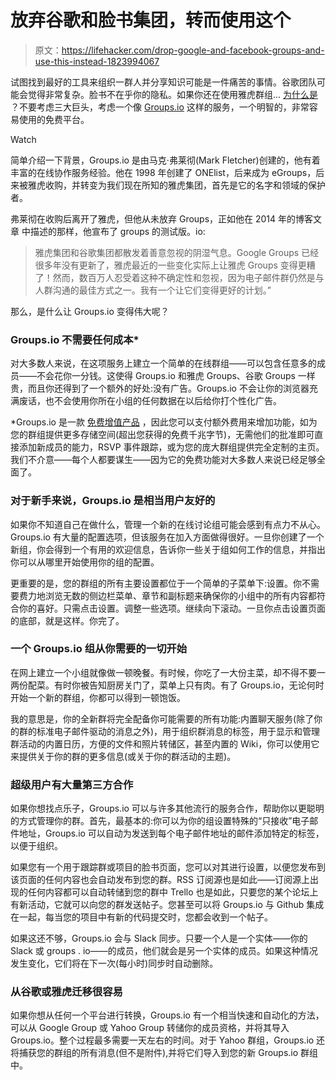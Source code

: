 # 放弃谷歌和脸书集团，转而使用这个

> 原文：<https://lifehacker.com/drop-google-and-facebook-groups-and-use-this-instead-1823994067>

试图找到最好的工具来组织一群人并分享知识可能是一件痛苦的事情。谷歌团队可能会觉得非常复杂。脸书不在乎你的隐私。如果你还在使用雅虎群组... [为什么是](https://www.bleepingcomputer.com/news/technology/yahoo-groups-plagued-by-downtime-technical-issues-for-almost-a-week/) ？不要考虑三大巨头，考虑一个像 [Groups.io](https://groups.io/) 这样的服务，一个明智的，非常容易使用的免费平台。

Watch

简单介绍一下背景，Groups.io 是由马克·弗莱彻(Mark Fletcher)创建的，他有着丰富的在线协作服务经验。他在 1998 年创建了 ONElist，后来成为 eGroups，后来被雅虎收购，并转变为我们现在所知的雅虎集团，首先是它的名字和领域的保护者。

弗莱彻在收购后离开了雅虎，但他从未放弃 Groups，正如他在 2014 年的博客文章 中描述的那样，他宣布了 groups 的测试版。io:

> 雅虎集团和谷歌集团都散发着善意忽视的阴湿气息。Google Groups 已经很多年没有更新了，雅虎最近的一些变化实际上让雅虎 Groups 变得更糟了！然而，数百万人忍受着这种不确定性和忽视，因为电子邮件群仍然是与人群沟通的最佳方式之一。我有一个让它们变得更好的计划。”

那么，是什么让 Groups.io 变得伟大呢？

### Groups.io 不需要任何成本*

对大多数人来说，在这项服务上建立一个简单的在线群组——可以包含任意多的成员——不会花你一分钱。这使得 Groups.io 和雅虎 Groups、谷歌 Groups 一样贵，而且你还得到了一个额外的好处:没有广告。Groups.io 不会让你的浏览器充满废话，也不会使用你所在小组的任何数据在以后给你打个性化广告。

*Groups.io 是一款 [免费增值产品](https://groups.io/static/pricing) ，因此您可以支付额外费用来增加功能，如为您的群组提供更多存储空间(超出您获得的免费千兆字节)，无需他们的批准即可直接添加新成员的能力，RSVP 事件跟踪，或为您的庞大群组提供完全定制的主页。我们不介意——每个人都要谋生——因为它的免费功能对大多数人来说已经足够全面了。

### 对于新手来说，Groups.io 是相当用户友好的

如果你不知道自己在做什么，管理一个新的在线讨论组可能会感到有点力不从心。Groups.io 有大量的配置选项，但该服务在加入方面做得很好。一旦你创建了一个新组，你会得到一个有用的欢迎信息，告诉你一些关于组如何工作的信息，并指出你可以从哪里开始使用你的组的配置。

更重要的是，您的群组的所有主要设置都位于一个简单的子菜单下:设置。你不需要费力地浏览无数的侧边栏菜单、章节和副标题来确保你的小组中的所有内容都符合你的喜好。只需点击设置。调整一些选项。继续向下滚动。一旦你点击设置页面的底部，就是这样。你完了。

### 一个 Groups.io 组从你需要的一切开始

在网上建立一个小组就像做一顿晚餐。有时候，你吃了一大份主菜，却不得不要一两份配菜。有时你被告知厨房关门了，菜单上只有肉。有了 Groups.io，无论何时开始一个新的群组，你都可以得到一顿饱饭。

我的意思是，你的全新群将完全配备你可能需要的所有功能:内置聊天服务(除了你的群的标准电子邮件驱动的消息之外)，用于组织群消息的标签，用于显示和管理群活动的内置日历，方便的文件和照片转储区，甚至内置的 Wiki，你可以使用它来提供关于你的群的更多信息(或关于你的群活动的主题)。

### 超级用户有大量第三方合作

如果你想找点乐子，Groups.io 可以与许多其他流行的服务合作，帮助你以更聪明的方式管理你的群。首先，最基本的:你可以为你的组设置特殊的“只接收”电子邮件地址，Groups.io 可以自动为发送到每个电子邮件地址的邮件添加特定的标签，以便于组织。

如果您有一个用于跟踪群或项目的脸书页面，您可以对其进行设置，以便您发布到该页面的任何内容也会自动发布到您的群。RSS 订阅源也是如此——订阅源上出现的任何内容都可以自动转储到您的群中 Trello 也是如此，只要您的某个论坛上有新活动，它就可以向您的群发送帖子。您甚至可以将 Groups.io 与 Github 集成在一起，每当您的项目中有新的代码提交时，您都会收到一个帖子。

如果这还不够，Groups.io 会与 Slack 同步。只要一个人是一个实体——你的 Slack 或 groups . io——的成员，他们就会是另一个实体的成员。如果这种情况发生变化，它们将在下一次(每小时)同步时自动删除。

### 从谷歌或雅虎迁移很容易

如果你想从任何一个平台进行转换，Groups.io 有一个相当快速和自动化的方法，可以从 Google Group 或 Yahoo Group 转储你的成员资格，并将其导入 Groups.io。整个过程最多需要一天左右的时间。对于 Yahoo 群组，Groups.io 还将捕获您的群组的所有消息(但不是附件),并将它们导入到您的新 Groups.io 群组中。